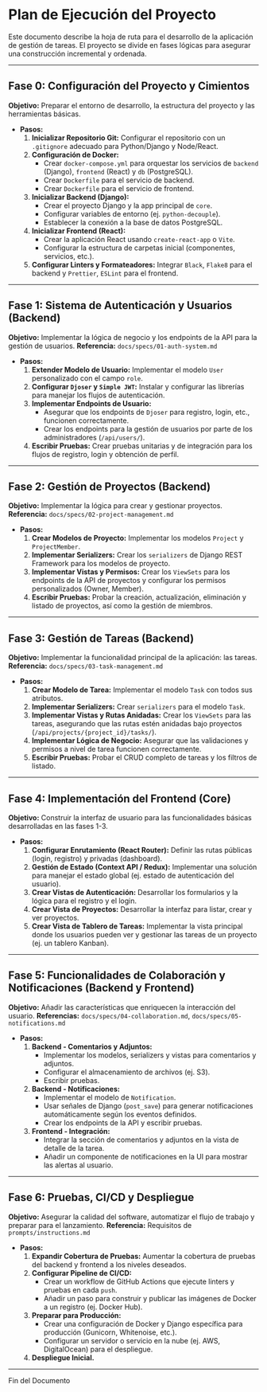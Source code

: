 # Plan de Ejecución del Proyecto

Este documento describe la hoja de ruta para el desarrollo de la aplicación de gestión de tareas. El proyecto se divide en fases lógicas para asegurar una construcción incremental y ordenada.

---

## Fase 0: Configuración del Proyecto y Cimientos

**Objetivo:** Preparar el entorno de desarrollo, la estructura del proyecto y las herramientas básicas.

- **Pasos:**
    1.  **Inicializar Repositorio Git:** Configurar el repositorio con un `.gitignore` adecuado para Python/Django y Node/React.
    2.  **Configuración de Docker:**
        - Crear `docker-compose.yml` para orquestar los servicios de `backend` (Django), `frontend` (React) y `db` (PostgreSQL).
        - Crear `Dockerfile` para el servicio de backend.
        - Crear `Dockerfile` para el servicio de frontend.
    3.  **Inicializar Backend (Django):**
        - Crear el proyecto Django y la app principal de `core`.
        - Configurar variables de entorno (ej. `python-decouple`).
        - Establecer la conexión a la base de datos PostgreSQL.
    4.  **Inicializar Frontend (React):**
        - Crear la aplicación React usando `create-react-app` o `Vite`.
        - Configurar la estructura de carpetas inicial (componentes, servicios, etc.).
    5.  **Configurar Linters y Formateadores:** Integrar `Black`, `Flake8` para el backend y `Prettier`, `ESLint` para el frontend.

---

## Fase 1: Sistema de Autenticación y Usuarios (Backend)

**Objetivo:** Implementar la lógica de negocio y los endpoints de la API para la gestión de usuarios.
**Referencia:** `docs/specs/01-auth-system.md`

- **Pasos:**
    1.  **Extender Modelo de Usuario:** Implementar el modelo `User` personalizado con el campo `role`.
    2.  **Configurar `Djoser` y `Simple JWT`:** Instalar y configurar las librerías para manejar los flujos de autenticación.
    3.  **Implementar Endpoints de Usuario:**
        - Asegurar que los endpoints de `Djoser` para registro, login, etc., funcionen correctamente.
        - Crear los endpoints para la gestión de usuarios por parte de los administradores (`/api/users/`).
    4.  **Escribir Pruebas:** Crear pruebas unitarias y de integración para los flujos de registro, login y obtención de perfil.

---

## Fase 2: Gestión de Proyectos (Backend)

**Objetivo:** Implementar la lógica para crear y gestionar proyectos.
**Referencia:** `docs/specs/02-project-management.md`

- **Pasos:**
    1.  **Crear Modelos de Proyecto:** Implementar los modelos `Project` y `ProjectMember`.
    2.  **Implementar Serializers:** Crear los `serializers` de Django REST Framework para los modelos de proyecto.
    3.  **Implementar Vistas y Permisos:** Crear los `ViewSets` para los endpoints de la API de proyectos y configurar los permisos personalizados (Owner, Member).
    4.  **Escribir Pruebas:** Probar la creación, actualización, eliminación y listado de proyectos, así como la gestión de miembros.

---

## Fase 3: Gestión de Tareas (Backend)

**Objetivo:** Implementar la funcionalidad principal de la aplicación: las tareas.
**Referencia:** `docs/specs/03-task-management.md`

- **Pasos:**
    1.  **Crear Modelo de Tarea:** Implementar el modelo `Task` con todos sus atributos.
    2.  **Implementar Serializers:** Crear `serializers` para el modelo `Task`.
    3.  **Implementar Vistas y Rutas Anidadas:** Crear los `ViewSets` para las tareas, asegurando que las rutas estén anidadas bajo proyectos (`/api/projects/{project_id}/tasks/`).
    4.  **Implementar Lógica de Negocio:** Asegurar que las validaciones y permisos a nivel de tarea funcionen correctamente.
    5.  **Escribir Pruebas:** Probar el CRUD completo de tareas y los filtros de listado.

---

## Fase 4: Implementación del Frontend (Core)

**Objetivo:** Construir la interfaz de usuario para las funcionalidades básicas desarrolladas en las fases 1-3.

- **Pasos:**
    1.  **Configurar Enrutamiento (React Router):** Definir las rutas públicas (login, registro) y privadas (dashboard).
    2.  **Gestión de Estado (Context API / Redux):** Implementar una solución para manejar el estado global (ej. estado de autenticación del usuario).
    3.  **Crear Vistas de Autenticación:** Desarrollar los formularios y la lógica para el registro y el login.
    4.  **Crear Vista de Proyectos:** Desarrollar la interfaz para listar, crear y ver proyectos.
    5.  **Crear Vista de Tablero de Tareas:** Implementar la vista principal donde los usuarios pueden ver y gestionar las tareas de un proyecto (ej. un tablero Kanban).

---

## Fase 5: Funcionalidades de Colaboración y Notificaciones (Backend y Frontend)

**Objetivo:** Añadir las características que enriquecen la interacción del usuario.
**Referencias:** `docs/specs/04-collaboration.md`, `docs/specs/05-notifications.md`

- **Pasos:**
    1.  **Backend - Comentarios y Adjuntos:**
        - Implementar los modelos, serializers y vistas para comentarios y adjuntos.
        - Configurar el almacenamiento de archivos (ej. S3).
        - Escribir pruebas.
    2.  **Backend - Notificaciones:**
        - Implementar el modelo de `Notification`.
        - Usar señales de Django (`post_save`) para generar notificaciones automáticamente según los eventos definidos.
        - Crear los endpoints de la API y escribir pruebas.
    3.  **Frontend - Integración:**
        - Integrar la sección de comentarios y adjuntos en la vista de detalle de la tarea.
        - Añadir un componente de notificaciones en la UI para mostrar las alertas al usuario.

---

## Fase 6: Pruebas, CI/CD y Despliegue

**Objetivo:** Asegurar la calidad del software, automatizar el flujo de trabajo y preparar para el lanzamiento.
**Referencia:** Requisitos de `prompts/instructions.md`

- **Pasos:**
    1.  **Expandir Cobertura de Pruebas:** Aumentar la cobertura de pruebas del backend y frontend a los niveles deseados.
    2.  **Configurar Pipeline de CI/CD:**
        - Crear un workflow de GitHub Actions que ejecute linters y pruebas en cada `push`.
        - Añadir un paso para construir y publicar las imágenes de Docker a un registro (ej. Docker Hub).
    3.  **Preparar para Producción:**
        - Crear una configuración de Docker y Django específica para producción (Gunicorn, Whitenoise, etc.).
        - Configurar un servidor o servicio en la nube (ej. AWS, DigitalOcean) para el despliegue.
    4.  **Despliegue Inicial.**

---
Fin del Documento 